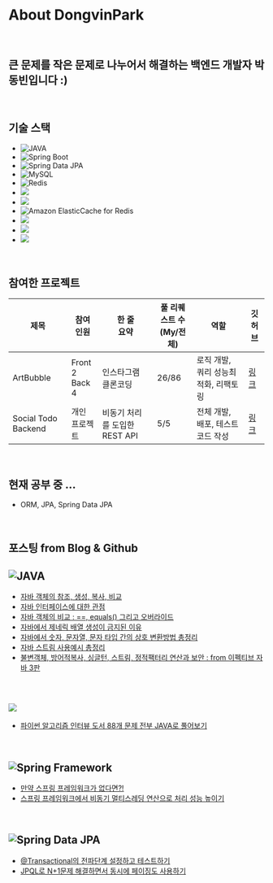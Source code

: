 # About DongvinPark

<br>

## 큰 문제를 작은 문제로 나누어서 해결하는 백엔드 개발자 박동빈입니다 :)

<br>

## 기술 스택
- ![JAVA](https://img.shields.io/badge/-JAVA-orange)
- ![Spring Boot](https://img.shields.io/badge/-Spring%20Boot-brightgreen)
- ![Spring Data JPA](https://img.shields.io/badge/-Spring%20Data%20JPA-brightgreen)
- ![MySQL](https://img.shields.io/badge/-MySQL-blue)
- ![Redis](https://img.shields.io/badge/-Redis-red)
- ![](https://img.shields.io/badge/AWS-EC2-orange)
- ![](https://img.shields.io/badge/AWS-RDS-blue)
- ![Amazon ElasticCache for Redis](https://img.shields.io/badge/AWS-Amazon%20ElasticCache%20for%20Redis-critical)
- ![](https://img.shields.io/badge/Test-JUnit5-critical)
- ![](https://img.shields.io/badge/Test-Mockito-green)
- ![](https://img.shields.io/badge/Performance%20Test-nGrinder-orange)

<br>

## 참여한 프로젝트
|제목|참여<br>인원|한 줄<br>요약|풀 리퀘스트 수<br>(My/전체)|역할|깃허브|
|---|---|---|---|---|---|
|ArtBubble|Front 2<br>Back 4|인스타그램 클론코딩|26/86|로직 개발, 쿼리 성능최적화, 리팩토링|[링크](https://github.com/DevTraces/BackEnd)|
|Social Todo Backend|개인<br>프로젝트|비동기 처리를 도입한 REST API|5/5|전체 개발, 배포, 테스트 코드 작성|[링크](https://github.com/DongvinPark/Social_Todo_BackEnd)|

<br>

## 현재 공부 중 ...
- ORM, JPA, Spring Data JPA

<br>

## 포스팅 from Blog & Github

## ![JAVA](https://img.shields.io/badge/-JAVA-orange)
- [자바 객체의 참조, 생성, 복사, 비교](https://coderslogic.net/?p=754)
- [자바 인터페이스에 대한 관점](https://coderslogic.net/?p=762)
- [자바 객체의 비교 : ==, equals() 그리고 오버라이드](https://coderslogic.net/?p=771)
- [자바에서 제네릭 배열 생성이 금지된 이유](https://coderslogic.net/?p=789)
- [자바에서 숫자, 문자열, 문자 타입 간의 상호 변환방법 총정리](https://coderslogic.net/?p=814)
- [자바 스트림 사용예시 총정리](https://coderslogic.net/?p=969)
- [불변객체, 방어적복사, 싱글턴, 스트림, 정적팩터리 연산과 보안 : from 이펙티브 자바 3판](https://coderslogic.net/?p=1053)

<br>

## ![](https://img.shields.io/badge/-Data%20Structure%20%26%20Algorithm-lightgrey)
- [파이썬 알고리즘 인터뷰 도서 88개 문제 전부 JAVA로 풀어보기](https://github.com/DongvinPark/Python-Algorithm-Interview-solved-by-JAVA)

<br>

## ![Spring Framework](https://img.shields.io/badge/-Spring-brightgreen)
- [만약 스프링 프레임워크가 없다면?!](https://coderslogic.net/?p=1075)
- [스프링 프레임워크에서 비동기 멀티스레딩 연산으로 처리 성능 높이기](https://github.com/DongvinPark/Spring_Async_Test)

<br>

## ![Spring Data JPA](https://img.shields.io/badge/-Spring%20Data%20JPA-brightgreen)
- [@Transactional의 전파단계 설정하고 테스트하기](https://github.com/DongvinPark/jpa-propagation-test)
- [JPQL로 N+1문제 해결하면서 동시에 페이징도 사용하기](https://github.com/DongvinPark/jpa-jpql-join-converter-NplusOne-solve)

<!--
**DongvinPark/DongvinPark** is a ✨ _special_ ✨ repository because its `README.md` (this file) appears on your GitHub profile.

Here are some ideas to get you started:

- 🔭 I’m currently working on ...
- 🌱 I’m currently learning ...
- 👯 I’m looking to collaborate on ...
- 🤔 I’m looking for help with ...
- 💬 Ask me about ...
- 📫 How to reach me: ...
- 😄 Pronouns: ...
- ⚡ Fun fact: ...
-->
